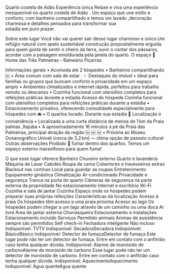 Quarto costela de Adão Experiência única
Relaxe e viva uma experiência inesquecível no quarto costela de Adão .
Um espaço que une estilo e conforto, com banheiro compartilhado e temos um lavado ,decoração charmosa e detalhes pensados para transformar sua estadia em puro prazer.

Sobre este lugar
Você não vai querer sair desse lugar charmoso e único.Um refúgio natural com apelo sustentável construção propositalmente erguida para quem gosta de sentir o cheiro da terra, ouvir o cantar dos pássaros, acordar com a paisagem emoldurada pela janela do quarto.
O espaço
🏡 Home das Três Palmeiras – Balneário Piçarras

Informações gerais
• Acomoda até 2 hóspedes
• Banheiros compartilhando￼
• Área comum com sala de estar .
✨ Destaques do imóvel
• Ideal para famílias ou grupos que buscam conforto e privacidade em um espaço amplo
• Ambientes climatizados e internet rápida, perfeitos para trabalho remoto ou descanso
• Cozinha funcional com utensílios completos para refeições práticas durante a estadia
Acesso do hóspede
Cozinha funcional com utensílios completos para refeições práticas durante a estadia
• Estacionamento privativo, oferecendo comodidade especialmente para hóspedes com 🚘
• O quartos locado.
Durante sua estadia
📍 Localização e conveniência
• Localizada a uma curta distância de menos de 1 km da Praia palmas ,Itajuba
• A aproximadamente 16 minutos a pé da Praia das Palmeiras, principal atração da região ￼ ￼ ￼
• Próxima ao Museu Oceanográfico Univali (cerca de 3,2 km) — ótima opção de passeio cultural
Outras observações
Proibido 🚫 fumar dentro dos quartos.
Temos um espaço externo maravilhoso para quem fuma!

O que esse lugar oferece
Banheiro
Chuveiro externo
Quarto e lavanderia
Máquina de Lavar
Cabides
Roupa de cama
Cobertores e travesseiros extras
Blackout nas cortinas
Local para guardar as roupas
Entretenimento
Equipamento ginástica
Climatização
Ar-condicionado
Privacidade e segurança
Tranca na porta do quarto
Câmeras de segurança na parte externa da propriedade
No estacionamento
Internet e escritório
Wi-Fi
Cozinha e sala de jantar
Cozinha
Espaço onde os hóspedes podem preparar suas próprias refeições
Características da localização
Acesso à praia
Os hóspedes têm acesso a uma praia próxima
Acesso ao lago
Os hóspedes podem chegar a um lago através de um caminho ou uma doca
Ar livre
Área de jantar externa
Churrasqueira
Estacionamento e instalações
Estacionamento incluído
Serviços
Permitido animais
Animas de assistência sempre são permitidos
Self check-in
Fechadura inteligente
Não incluso
Indisponível: TVTV
Indisponível: SecadoraSecadora
Indisponível: BásicoBásico
Indisponível: Detector de fumaçaDetector de fumaça
Este lugar pode não ter um detector de fumaça. Entre em contato com o anfitrião caso tenha qualquer dúvida.
Indisponível: Alarme de monóxido de carbonoAlarme de monóxido de carbono
Esse lugar pode não ter um detector de monóxido de carbono. Entre em contato com o anfitrião caso tenha qualquer dúvida.
Indisponível: AquecimentoAquecimento
Indisponível: Água quenteÁgua quente
